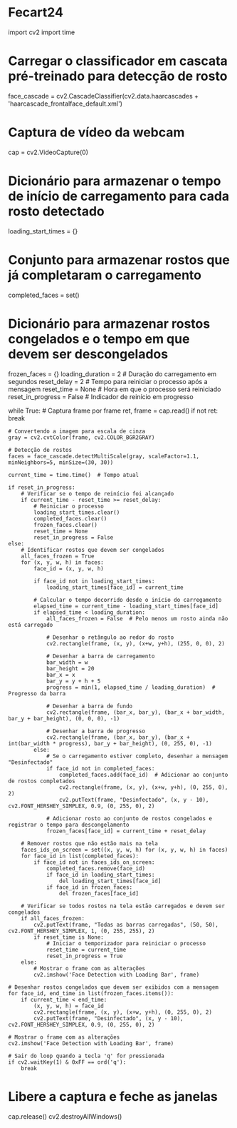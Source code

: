 # Fecart24
import cv2
import time

# Carregar o classificador em cascata pré-treinado para detecção de rosto
face_cascade = cv2.CascadeClassifier(cv2.data.haarcascades + 'haarcascade_frontalface_default.xml')

# Captura de vídeo da webcam
cap = cv2.VideoCapture(0)

# Dicionário para armazenar o tempo de início de carregamento para cada rosto detectado
loading_start_times = {}
# Conjunto para armazenar rostos que já completaram o carregamento
completed_faces = set()
# Dicionário para armazenar rostos congelados e o tempo em que devem ser descongelados
frozen_faces = {}
loading_duration = 2  # Duração do carregamento em segundos
reset_delay = 2  # Tempo para reiniciar o processo após a mensagem
reset_time = None  # Hora em que o processo será reiniciado
reset_in_progress = False  # Indicador de reinício em progresso

while True:
    # Captura frame por frame
    ret, frame = cap.read()
    if not ret:
        break

    # Convertendo a imagem para escala de cinza
    gray = cv2.cvtColor(frame, cv2.COLOR_BGR2GRAY)

    # Detecção de rostos
    faces = face_cascade.detectMultiScale(gray, scaleFactor=1.1, minNeighbors=5, minSize=(30, 30))

    current_time = time.time()  # Tempo atual

    if reset_in_progress:
        # Verificar se o tempo de reinício foi alcançado
        if current_time - reset_time >= reset_delay:
            # Reiniciar o processo
            loading_start_times.clear()
            completed_faces.clear()
            frozen_faces.clear()
            reset_time = None
            reset_in_progress = False
    else:
        # Identificar rostos que devem ser congelados
        all_faces_frozen = True
        for (x, y, w, h) in faces:
            face_id = (x, y, w, h)

            if face_id not in loading_start_times:
                loading_start_times[face_id] = current_time

            # Calcular o tempo decorrido desde o início do carregamento
            elapsed_time = current_time - loading_start_times[face_id]
            if elapsed_time < loading_duration:
                all_faces_frozen = False  # Pelo menos um rosto ainda não está carregado

                # Desenhar o retângulo ao redor do rosto
                cv2.rectangle(frame, (x, y), (x+w, y+h), (255, 0, 0), 2)

                # Desenhar a barra de carregamento
                bar_width = w
                bar_height = 20
                bar_x = x
                bar_y = y + h + 5
                progress = min(1, elapsed_time / loading_duration)  # Progresso da barra

                # Desenhar a barra de fundo
                cv2.rectangle(frame, (bar_x, bar_y), (bar_x + bar_width, bar_y + bar_height), (0, 0, 0), -1)

                # Desenhar a barra de progresso
                cv2.rectangle(frame, (bar_x, bar_y), (bar_x + int(bar_width * progress), bar_y + bar_height), (0, 255, 0), -1)
            else:
                # Se o carregamento estiver completo, desenhar a mensagem "Desinfectado"
                if face_id not in completed_faces:
                    completed_faces.add(face_id)  # Adicionar ao conjunto de rostos completados
                    cv2.rectangle(frame, (x, y), (x+w, y+h), (0, 255, 0), 2)
                    cv2.putText(frame, "Desinfectado", (x, y - 10), cv2.FONT_HERSHEY_SIMPLEX, 0.9, (0, 255, 0), 2)

                # Adicionar rosto ao conjunto de rostos congelados e registrar o tempo para descongelamento
                frozen_faces[face_id] = current_time + reset_delay

        # Remover rostos que não estão mais na tela
        faces_ids_on_screen = set((x, y, w, h) for (x, y, w, h) in faces)
        for face_id in list(completed_faces):
            if face_id not in faces_ids_on_screen:
                completed_faces.remove(face_id)
                if face_id in loading_start_times:
                    del loading_start_times[face_id]
                if face_id in frozen_faces:
                    del frozen_faces[face_id]

        # Verificar se todos rostos na tela estão carregados e devem ser congelados
        if all_faces_frozen:
            cv2.putText(frame, "Todas as barras carregadas", (50, 50), cv2.FONT_HERSHEY_SIMPLEX, 1, (0, 255, 255), 2)
            if reset_time is None:
                # Iniciar o temporizador para reiniciar o processo
                reset_time = current_time
                reset_in_progress = True
        else:
            # Mostrar o frame com as alterações
            cv2.imshow('Face Detection with Loading Bar', frame)

    # Desenhar rostos congelados que devem ser exibidos com a mensagem
    for face_id, end_time in list(frozen_faces.items()):
        if current_time < end_time:
            (x, y, w, h) = face_id
            cv2.rectangle(frame, (x, y), (x+w, y+h), (0, 255, 0), 2)
            cv2.putText(frame, "Desinfectado", (x, y - 10), cv2.FONT_HERSHEY_SIMPLEX, 0.9, (0, 255, 0), 2)

    # Mostrar o frame com as alterações
    cv2.imshow('Face Detection with Loading Bar', frame)

    # Sair do loop quando a tecla 'q' for pressionada
    if cv2.waitKey(1) & 0xFF == ord('q'):
        break

# Libere a captura e feche as janelas
cap.release()
cv2.destroyAllWindows()
